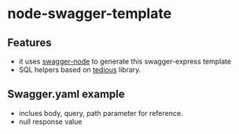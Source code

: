 # node-swagger-template 

## Features
- it uses [swagger-node](https://github.com/swagger-api/swagger-node) to generate this swagger-express template 
- SQL helpers based on [tedious](https://github.com/tediousjs/tedious) library.
## Swagger.yaml example 
  - inclues body, query, path parameter for reference.
  - null response value
